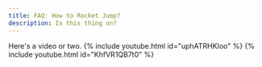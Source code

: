 ```yaml
---
title: FAQ: How to Rocket Jump?
description: Is this thing on?
---
```


Here's a video or two.
{% include youtube.html id="uphATRHKIoo" %}
{% include youtube.html id="KhfVR1QB7t0" %}
